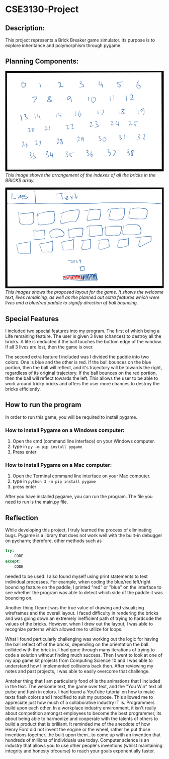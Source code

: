 # CSE3130-Project

## Description:
This project represents a Brick Breaker game simulator. Its purpose is to explore inheritance and polymorphism through pygame. 

## Planning Components:
![Brick Index Planning](media/Brick%20Index%20Planning.PNG)
_This image shows the arrangement of the indexes of all the bricks in the BRICKS array._

![Layout Planning](media/Layout%20Planning.PNG)
_This images shows the proposed layout for the game. It shows the welcome text, lives remaining, as well as the planned out extra features which were lives and a blue/red paddle to signify direction of ball bouncing._

## Special Features
I included two special features into my program. The first of which being a Life remaining feature. The user is given 3 lives (chances) to destroy all the bricks. A life is deducted if the ball touches the bottom edge of the window. If all 3 lives are lost, then the game is over. 

The second extra feature I included was I divided the paddle into two colors. One is blue and the other is red. If the ball bounces on the blue portion, then the ball will reflect, and it's trajectory will be towards the right, regardless of its original trajectory. If the ball bounces on the red portion, then the ball will reflect towards the left. This allows the user to be able to work around tricky bricks and offers the user more chances to destroy the bricks efficiently.

## How to run the program
In order to run this game, you will be required to install pygame. 
### **How to install Pygame on a Windows computer:**
1) Open the cmd (command line interface) on your Windows computer.
2) type in ```py -m pip install pygame```
3) Press enter

### **How to install Pygame on a Mac computer:**
1) Open the Terminal command line interface on your Mac computer.
2) type in ```python 3 -m pip install pygame```
3) press enter

After you have installed pygame, you can run the program. The file you need to run is the main.py file.

## Reflection
While developing this project, I truly learned the process of eliminating bugs. Pygame is a library that does not work well with the built-in debugger on pycharm; therefore, other methods such as 
```python
try:
    CODE 
except:
    CODE
```
needed to be used. I also found myself using print statements to test individual processes. For example, when coding the blue/red left/right bouncing feature on the paddle, I printed "red" or "blue" on the interface to see whether the program was able to detect which side of the paddle it was bouncing on. 

Another thing I learnt was the true value of drawing and visualizing wireframes and the overall layout. I faced difficulty in rendering the bricks and was going down an extremely inefficient path of trying to hardcode the values of the bricks. However, when I drew out the layout, I was able to recognize patterns which allowed me to utilize for loops. 

What I found particularly challenging was working out the logic for having the ball reflect off of the bricks, depending on the orientation the ball collided with the brick in. I had gone through many iterations of trying to code a solution without finding much success. Then I went to look at one of my app game kit projects from Computing Science 10 and I was able to understand how I implemented collisions back then. After reviewing my notes and past projects, I was able to easily overcome that challenge. 

Antoher thing that I am particularly fond of is the animations that I included in the text. The welcome text, the game over text, and the "You Win" text all pulse and flash in colors. I had found a YouTube tutorial on how to make texts flash colors and I modified to suit my purpose. This allowed me to appreciate just how much of a collaborative industry IT is. Programmers build upon each other. In a workplace industry environment, it isn't really about competition amongst employees to become the best programmer, its about being able to harmonize and cooperate with the talents of others to build a product that is brilliant. It reminded me of the anecdote of how Henry Ford did not invent the engine or the wheel, rather he put those inventions together...he built upon them...to come up with an invention that hundreds of millions of individuals use today. Computer science is an industry that allows you to use other people's inventions (whilst maintaining integrity and honesty ofcourse) to reach your goals exponentially faster. 